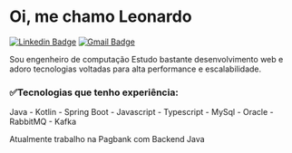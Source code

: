 <h1>
Oi, me chamo Leonardo
</h1>

[![Linkedin Badge](https://img.shields.io/badge/-Leonardo-blue?style=flat-square&logo=Linkedin&logoColor=white&link=https://www.linkedin.com/in/ahruda/)](https://www.linkedin.com/in/ahruda/)
[![Gmail Badge](https://img.shields.io/badge/-leonardo.gearruda@gmail.com-c14438?style=flat-square&logo=Gmail&logoColor=white&link=mailto:leonardo.gearruda@gmail.com)](mailto:leonardo.gearruda@gmail.com)

Sou engenheiro de computação 
Estudo bastante desenvolvimento web e adoro tecnologias voltadas para alta performance e escalabilidade.

<h3>✅Tecnologias que tenho experiência:</h3>
Java - Kotlin - Spring Boot - Javascript - Typescript - MySql - Oracle - RabbitMQ - Kafka


Atualmente trabalho na Pagbank com Backend Java
